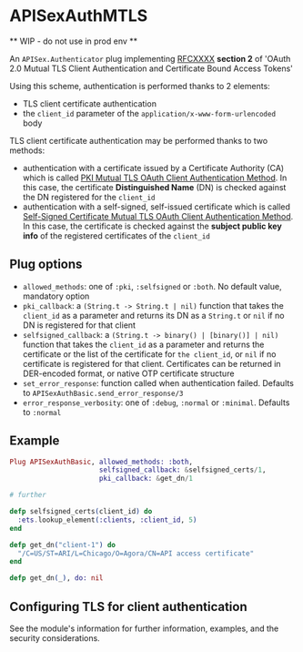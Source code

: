 # APISexAuthMTLS

** WIP - do not use in prod env **

An `APISex.Authenticator` plug implementing [RFCXXXX](https://tools.ietf.org/html/draft-ietf-oauth-mtls-12)
**section 2** of 'OAuth 2.0 Mutual TLS Client Authentication and Certificate
Bound Access Tokens'

Using this scheme, authentication is performed thanks to 2 elements:
- TLS client certificate authentication
- the `client_id` parameter of the `application/x-www-form-urlencoded` body

TLS client certificate authentication may be performed thanks to two methods:
- authentication with
a certificate issued by a Certificate Authority (CA) which is called [PKI
Mutual TLS OAuth Client Authentication Method](https://tools.ietf.org/html/draft-ietf-oauth-mtls-12#section-2.1).
In this case, the certificate **Distinguished Name** (DN) is checked against
the DN registered for the `client_id`
- authentication with a self-signed, self-issued certificate which is called [Self-Signed Certificate
Mutual TLS OAuth Client Authentication Method](https://tools.ietf.org/html/draft-ietf-oauth-mtls-12#section-2.2).
In this case, the certificate is checked against the **subject public key info**
of the registered certificates of the `client_id`

## Plug options

- `allowed_methods`: one of `:pki`, `:selfsigned` or `:both`. No default value,
mandatory option
- `pki_callback`: a `(String.t -> String.t | nil)` function that takes the `client_id` as
a parameter and returns its DN as a `String.t` or `nil` if no DN is registered for
that client
- `selfsigned_callback`: a `(String.t -> binary() | [binary()] | nil)`
function that takes the `client_id` as a parameter and returns the certificate
or the list of the certificate for `the client_id`, or `nil` if no certificate
is registered for that client. Certificates can be returned in DER-encoded format, or
native OTP certificate structure
- `set_error_response`: function called when authentication failed. Defaults to
`APISexAuthBasic.send_error_response/3`
- `error_response_verbosity`: one of `:debug`, `:normal` or `:minimal`.
Defaults to `:normal`

## Example

```elixir
Plug APISexAuthBasic, allowed_methods: :both,
                      selfsigned_callback: &selfsigned_certs/1,
                      pki_callback: &get_dn/1

# further

defp selfsigned_certs(client_id) do
  :ets.lookup_element(:clients, :client_id, 5)
end

defp get_dn("client-1") do
  "/C=US/ST=ARI/L=Chicago/O=Agora/CN=API access certificate"
end

defp get_dn(_), do: nil
```

## Configuring TLS for client authentication

See the module's information for further information, examples, and the security considerations.
